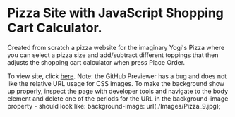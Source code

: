 <h1>Pizza Site with JavaScript Shopping Cart Calculator.</h1>

<p>Created from scratch a pizza website for the imaginary Yogi's Pizza where you can select a pizza size and add/subtract different toppings that then adjusts the shopping cart calculator when press Place Order.</p>

<p>To view site, click <a href="https://htmlpreview.github.io/?https://github.com/DevJHennessy/Tech-Academy-Projects/blob/master/Pizza%20Site/index.html">here</a>. Note: the GitHub Previewer has a bug and does not like the relative URL usage for CSS images. To make the background show up properly, inspect the page with developer tools and navigate to the body element and delete one of the periods for the URL in the background-image property - should look like: background-image: url(./Images/Pizza_9.jpg); </p>
